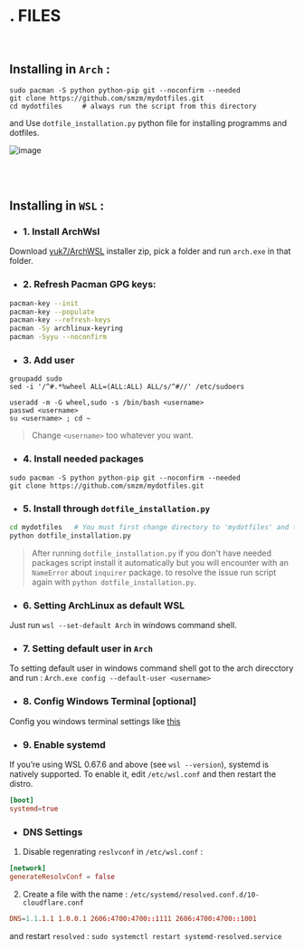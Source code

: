 # . FILES

<br>

## Installing in `Arch` : 
```shell
sudo pacman -S python python-pip git --noconfirm --needed
git clone https://github.com/smzm/mydotfiles.git
cd mydotfiles     # always run the script from this directory
```

and Use `dotfile_installation.py` python file for installing programms and dotfiles.

![image](https://user-images.githubusercontent.com/39596095/219023272-8f32a8fa-8c46-4070-8a99-3ade69911b55.png)


<br>
<br>


## Installing in `WSL` :
- ### 1. Install ArchWsl 
Download [yuk7/ArchWSL](https://github.com/yuk7/ArchWSL) installer zip, pick a folder and run `arch.exe` in that folder.

- ### 2. Refresh Pacman GPG keys:
```bash
pacman-key --init
pacman-key --populate
pacman-key --refresh-keys
pacman -Sy archlinux-keyring
pacman -Syyu --noconfirm
```

- ### 3. Add user
```shell
groupadd sudo
sed -i '/^#.*%wheel ALL=(ALL:ALL) ALL/s/^#//' /etc/sudoers
```
```shell
useradd -m -G wheel,sudo -s /bin/bash <username>
passwd <username>
su <username> ; cd ~
```
> Change `<username>` too whatever you want.
  
- ### 4. Install needed packages
```shell
sudo pacman -S python python-pip git --noconfirm --needed
git clone https://github.com/smzm/mydotfiles.git
```

- ### 5. Install through `dotfile_installation.py`
```bash
cd mydotfiles   # You must first change directory to 'mydotfiles' and then run the python code to work properly.
python dotfile_installation.py
```

> After running `dotfile_installation.py` if you don't have needed packages script install it automatically but you will encounter with an `NameError` about `inquirer` package. to resolve the issue run script again with `python dotfile_installation.py`.

- ### 6. Setting ArchLinux as default WSL
Just run `wsl --set-default Arch` in windows command shell.

- ### 7. Setting default user in `Arch` 
To setting default user in windows command shell got to the arch direcctory and run : `Arch.exe config --default-user <username>`

- ### 8. Config Windows Terminal [optional]
Config you windows terminal settings like [this](./windowsTerminal/readme.md)

- ### 9. Enable systemd
If you’re using WSL 0.67.6 and above (see `wsl --version`), systemd is natively supported. To enable it, edit `/etc/wsl.conf` and then restart the distro.
```conf
[boot]
systemd=true
```

- ### DNS Settings
1. Disable regenrating `reslvconf` in `/etc/wsl.conf` :
```conf
[network]
generateResolvConf = false
```

2. Create a file with the name : `/etc/systemd/resolved.conf.d/10-cloudflare.conf`
```conf
DNS=1.1.1.1 1.0.0.1 2606:4700:4700::1111 2606:4700:4700::1001
```
and restart `resolved` : 
`sudo systemctl restart systemd-resolved.service`
